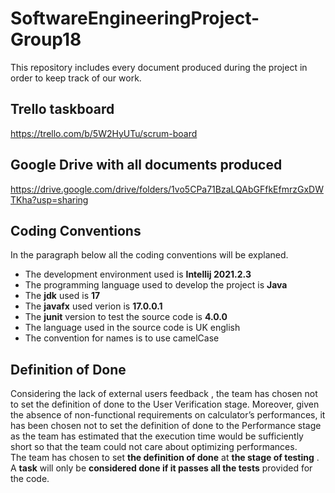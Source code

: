 # SoftwareEngineeringProject-Group18
This repository includes every document produced during the project in order to keep track of our work.
## Trello taskboard
  https://trello.com/b/5W2HyUTu/scrum-board
## Google Drive with all documents produced
  https://drive.google.com/drive/folders/1vo5CPa71BzaLQAbGFfkEfmrzGxDWTKha?usp=sharing
## Coding Conventions
  In the paragraph below all the coding conventions will be explaned.
  - The development environment used is **Intellij 2021.2.3**
  - The programming language used to develop the project is **Java**
  - The **jdk** used is **17**
  - The **javafx** used verion is **17.0.0.1**
  - The **junit** version to test the source code is **4.0.0**
  - The language used in the source code is UK english
  - The convention for names is to use camelCase
## Definition of Done
  Considering the lack of external users feedback , the team has chosen not to set the definition of done to the User Verification stage. Moreover, given the absence of non-functional requirements on calculator’s performances, it has been chosen not to set the definition of done to the Performance stage as the team has estimated that the execution time would be sufficiently short so that the team could not care about optimizing performances.
  <br>
The team has chosen to set **the definition of done** at **the stage of testing** . A **task** will only be **considered done if it passes all the tests** provided for the code.
